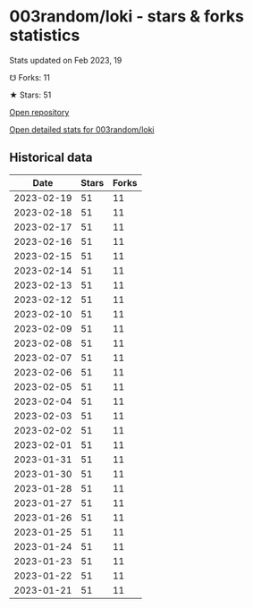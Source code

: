 # 003random/loki - stars & forks statistics

Stats updated on Feb 2023, 19

☋ Forks: 11

★ Stars: 51

[Open repository](https://github.com/003random/loki)

[Open detailed stats for 003random/loki](https://reviewgithub.com/rep/003random/loki)

## Historical data
| Date | Stars | Forks |
|------|-------|-------|
| 2023-02-19 | 51 | 11 | 
| 2023-02-18 | 51 | 11 | 
| 2023-02-17 | 51 | 11 | 
| 2023-02-16 | 51 | 11 | 
| 2023-02-15 | 51 | 11 | 
| 2023-02-14 | 51 | 11 | 
| 2023-02-13 | 51 | 11 | 
| 2023-02-12 | 51 | 11 | 
| 2023-02-10 | 51 | 11 | 
| 2023-02-09 | 51 | 11 | 
| 2023-02-08 | 51 | 11 | 
| 2023-02-07 | 51 | 11 | 
| 2023-02-06 | 51 | 11 | 
| 2023-02-05 | 51 | 11 | 
| 2023-02-04 | 51 | 11 | 
| 2023-02-03 | 51 | 11 | 
| 2023-02-02 | 51 | 11 | 
| 2023-02-01 | 51 | 11 | 
| 2023-01-31 | 51 | 11 | 
| 2023-01-30 | 51 | 11 | 
| 2023-01-28 | 51 | 11 | 
| 2023-01-27 | 51 | 11 | 
| 2023-01-26 | 51 | 11 | 
| 2023-01-25 | 51 | 11 | 
| 2023-01-24 | 51 | 11 | 
| 2023-01-23 | 51 | 11 | 
| 2023-01-22 | 51 | 11 | 
| 2023-01-21 | 51 | 11 | 

